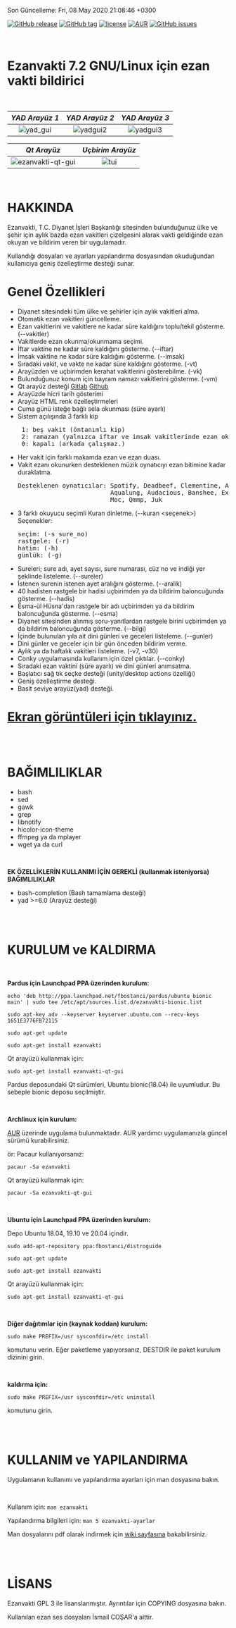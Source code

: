 Son Güncelleme:  Fri, 08 May 2020 21:08:46 +0300

[![GitHub release](https://img.shields.io/github/release/fbostanci/ezanvakti.svg?style=plastic)](https://github.com/fbostanci/ezanvakti)
[![GitHub tag](https://img.shields.io/github/tag/fbostanci/ezanvakti.svg?style=plastic)](https://github.com/fbostanci/ezanvakti)
[![license](https://img.shields.io/github/license/fbostanci/ezanvakti.svg?style=plastic)](https://github.com/fbostanci/ezanvakti)
[![AUR](https://img.shields.io/aur/version/ezanvakti.svg?style=plastic)](https://github.com/fbostanci/ezanvakti)
[![GitHub issues](https://img.shields.io/github/issues/fbostanci/ezanvakti.svg?style=plastic)](https://github.com/fbostanci/ezanvakti/issues)

<br>

Ezanvakti 7.2 GNU/Linux için ezan vakti bildirici
====
<br>

|***YAD Arayüz 1***| ***YAD Arayüz 2***|***YAD Arayüz 3***|
| :-------: | :-------: | :-------: |
|![yad_gui](https://gitlab.com/fbostanci/ezanvakti/-/wikis/uploads/44585586f8d1317828b4b10f09fcb2b3/yad_gui.png)|![yadgui2](https://gitlab.com/fbostanci/ezanvakti/-/wikis/uploads/557430b983641e1895160260f53c6758/yadgui2.png)|![yadgui3](https://gitlab.com/fbostanci/ezanvakti/-/wikis/uploads/f37a963b93389af3a4849c7c9ee42b7e/yad_gui6.png)|

| ***Qt Arayüz*** |***Uçbirim Arayüz***|
| :-------: | :-------: |
|![ezanvakti-qt-gui](https://gitlab.com/fbostanci/ezanvakti/-/wikis/uploads/66e4feb3627375e1d2c49918808c0504/ezanvakti-qt-gui-1.png)|![tui](https://gitlab.com/fbostanci/ezanvakti/-/wikis/uploads/4930b67127a41e47f80553eebe206552/tui.png)|

<br>

HAKKINDA
==

Ezanvakti, T.C. Diyanet İşleri Başkanlığı sitesinden bulunduğunuz ülke
ve şehir için aylık bazda ezan vakitleri çizelgesini alarak vakti
geldiğinde ezan okuyan ve bildirim veren bir uygulamadır.

Kullandığı dosyaları ve ayarları yapılandırma dosyasından
okuduğundan kullanıcıya geniş özelleştirme desteği sunar.

Genel Özellikleri
=
*  Diyanet sitesindeki tüm ülke ve şehirler için aylık vakitleri alma.
*  Otomatik ezan vakitleri güncelleme.
*  Ezan vakitlerini ve vakitlere ne kadar süre kaldığını
   toplu/tekil gösterme. (--vakitler)
*  Vakitlerde ezan okunma/okunmama seçimi.
*  İftar vaktine ne kadar süre kaldığını gösterme. (--iftar)
*  İmsak vaktine ne kadar süre kaldığını gösterme. (--imsak)
*  Sıradaki vakit, ve vakte ne kadar süre kaldığını gösterme. (-vt)
*  Arayüzden ve uçbirimden kerahat vakitlerini gösterebilme. (-vk)
*  Bulunduğunuz konum için bayram namazı vakitlerini gösterme. (-vm)
*  Qt arayüz desteği [Gitlab](https://gitlab.com/fbostanci/ezanvakti-qt-gui) [Github](https://github.com/fbostanci/ezanvakti-qt-gui)
*  Arayüzde hicri tarih gösterimi
*  Arayüz HTML renk özelleştirmeleri
*  Cuma günü isteğe bağlı sela okunması (süre ayarlı)
*  Sistem açılışında 3 farklı kip<br>
   <pre>
    1: beş vakit (öntanımlı kip)
    2: ramazan (yalnızca iftar ve imsak vakitlerinde ezan okunur.)
    0: kapalı (arkada çalışmaz.)</pre>
*  Her vakit için farklı makamda ezan ve ezan duası.
*  Vakit ezanı okunurken desteklenen müzik oynatıcıyı ezan bitimine kadar duraklatma.<br>
   <pre>Desteklenen oynatıcılar: Spotify, Deadbeef, Clementine, Amarok, Rhythmbox,
                            Aqualung, Audacious, Banshee, Exaile, Cmus,
                            Moc, Qmmp, Juk</pre>
*  3 farklı okuyucu seçimli Kuran dinletme. (--kuran <seçenek>)<br>
   Seçenekler:<br>
   <pre>
   seçim: (-s sure_no)
   rastgele: (-r)
   hatim: (-h)
   günlük: (-g)</pre>
*  Sureleri; sure adı, ayet sayısı, sure numarası, cüz no ve indiği yer şeklinde listeleme. (--sureler)
*  İstenen surenin istenen ayet aralığını gösterme. (--aralik)
*  40 hadisten rastgele bir hadisi uçbirimden ya da bildirim baloncuğunda gösterme. (--hadis)
*  Esma-ül Hüsna'dan rastgele bir adı  uçbirimden ya da bildirim baloncuğunda gösterme. (--esma)
*  Diyanet sitesinden alınmış soru-yanıtlardan rastgele birini  uçbirimden
   ya da bildirim baloncuğunda gösterme. (--bilgi)
*  İçinde bulunulan yıla ait dini günleri ve geceleri listeleme. (--gunler)
*  Dini günler ve geceler için bir gün önceden bildirim verme.
*  Aylık ya da haftalık vakitleri listeleme. (-v7, -v30)
*  Conky uygulamasında kullanım için özel çıktılar. (--conky)
*  Sıradaki ezan vaktini (süre ayarlı) ve dini günleri anımsatma.
*  Başlatıcı sağ tık seçke desteği (unity/desktop actions özelliği)
*  Geniş özelleştirme desteği.
*  Basit seviye arayüz(yad) desteği.

[Ekran görüntüleri için tıklayınız.](https://gitlab.com/fbostanci/ezanvakti/wikis/ekran-goruntuleri)
=

<br><br>

BAĞIMLILIKLAR
==
*    bash
*    sed
*    gawk
*    grep
*    libnotify
*    hicolor-icon-theme
*    ffmpeg ya da mplayer
*    wget ya da curl

<br>

**EK ÖZELLİKLERİN KULLANIMI  İÇİN GEREKLİ (kullanmak isteniyorsa) BAĞIMLILIKLAR**

*  bash-completion  (Bash tamamlama desteği)
*  yad >=6.0  (Arayüz desteği)

<br><br>

KURULUM ve KALDIRMA
===
<br>

**Pardus için Launchpad PPA üzerinden kurulum:**


`echo 'deb http://ppa.launchpad.net/fbostanci/pardus/ubuntu bionic main' | sudo tee /etc/apt/sources.list.d/ezanvakti-bionic.list`

`sudo apt-key adv --keyserver keyserver.ubuntu.com --recv-keys 1651E3776FB72115`

`sudo apt-get update`

`sudo apt-get install ezanvakti`

Qt arayüzü kullanmak için:

`sudo apt-get install ezanvakti-qt-gui`

Pardus deposundaki Qt sürümleri, Ubuntu bionic(18.04) ile uyumludur. Bu sebeple bionic deposu seçilmiştir.

<br>

**Archlinux için kurulum:**

[AUR](https://aur.archlinux.org/) üzerinde uygulama bulunmaktadır.
AUR yardımcı uygulamanızla güncel sürümü kurabilirsiniz.

ör: Pacaur kullanıyorsanız:

`pacaur -Sa ezanvakti`

Qt arayüzü kullanmak için:

`pacaur -Sa ezanvakti-qt-gui`

<br>

**Ubuntu için Launchpad PPA üzerinden kurulum:**

Depo Ubuntu 18.04, 19.10 ve 20.04 içindir.

`sudo add-apt-repository ppa:fbostanci/distroguide`

`sudo apt-get update`

`sudo apt-get install ezanvakti`

Qt arayüzü kullanmak için:

`sudo apt-get install ezanvakti-qt-gui`

<br>

**Diğer dağıtımlar için (kaynak koddan) kurulum:**

`sudo make PREFIX=/usr sysconfdir=/etc install`

komutunu verin. Eğer paketleme yapıyorsanız, DESTDIR ile paket kurulum dizinini girin.

<br>

**kaldırma için:**

`sudo make PREFIX=/usr sysconfdir=/etc uninstall`

komutunu girin.

<br><br>

KULLANIM ve YAPILANDIRMA
==
Uygulamanın kullanımı ve yapılandırma ayarları için man dosyasına bakın.

<br>

Kullanım için:
`man ezanvakti`

Yapılandırma bilgileri için:
`man 5 ezanvakti-ayarlar`

Man dosyalarını pdf olarak indirmek için [wiki sayfasına](https://gitlab.com/fbostanci/ezanvakti/-/wikis/home) bakabilirsiniz.

<br><br>

LİSANS
==

Ezanvakti GPL 3 ile lisanslanmıştır. Ayrıntılar için COPYING dosyasına bakın.

Kullanılan ezan ses dosyaları İsmail COŞAR'a aittir.
